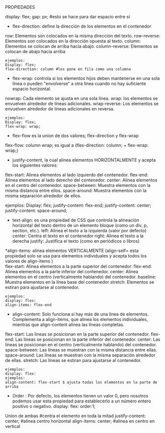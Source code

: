 PROPIEDADES


display: flex;
gap: px; #esto se hace para dar espacio entre si

* flex-direction:  define la dirección de los elementos en el contenedor

row: Elementos son colocados en la misma dirección del texto.
row-reverse: Elementos son colocados en la dirección opuesta al texto.
column: Elementos se colocan de arriba hacia abajo.
column-reverse: Elementos se colocan de abajo hacia arriba

    ejemplos: 
    Display: flex; 
    flex-direction: column #los pone en fila como una columna


* flex-wrap: controla si los elementos hijos deben mantenerse en una sola línea o pueden "envolverse" a otra línea cuando no hay suficiente espacio horizontal.

 nowrap: Cada elemento se ajusta en una sola línea.
 wrap: los elementos se envuelven alrededor de líneas adicionales.
 wrap-reverse: Los elementos se envuelven alrededor de líneas adicionales en reversa.
    
    ejemplos: 
    Display: flex; 
    flex-wrap: wrap;

* flex-flow es la union de dos valores; flex-direction y flex-wrap

flex-flow: column wrap; es igual a  (flex-direction: column;  + flex-wrap: wrap;)




* justify-content, la cual alinea elementos HORIZONTALMENTE y acepta los siguientes valores:

flex-start: Alinea elementos al lado izquierdo del contenedor.
flex-end: Alinea elementos al lado derecho del contenedor.
center: Alinea elementos en el centro del contenedor.
space-between: Muestra elementos con la misma distancia entre ellos.
space-around: Muestra elementos con la misma separación alrededor de ellos.

ejemplos: 
Display: flex; 
 justify-content: flex-end;
 justify-content: center;
 justify-content: space-around; 
 


* text-align: es una propiedad de CSS que controla la alineación horizontal del texto dentro de un elemento bloque (como un div, p, section, etc.).
left:	Alinea el texto a la izquierda (valor por defecto)
center:	Centra el texto en el contenedor
right:	Alinea el texto a la derecha
justify: Justifica el texto (como en periódicos o libros)

*align-items:  alinea elementos VERTICALMENTE
(align-self=  esta propiedad solo se usa para elementos individuales y acepta todos los valores de align-items )     
 flex-start: Alinea elementos a la parte superior del contenedor.
 flex-end: Alinea elementos a la parte inferior del contenedor.
 center: Alinea elementos en el centro (verticalmente hablando) del contenedor.
 baseline: Muestra elementos en la línea base del contenedor
 stretch: Elementos se estiran para ajustarse al contenedor.

    ejemplos: 
    display: flex: 
    align-items: flex-end

*  align-content: Solo funciona si hay más de una línea de elementos.  Complementa a align-items, que alinea los elementos individuales, mientras que align-content alinea las líneas completas.

flex-start: Las líneas se posicionan en la parte superior del contenedor.
flex-end: Las líneas se posicionan en la parte inferior del contenedor.
center: Las líneas se posicionan en el centro (verticalmente hablando) del contenedor.
space-between: Las líneas se muestran con la misma distancia entre ellas.
space-around: Las líneas se muestran con la misma separación alrededor de ellas.
stretch: Las líneas se estiran para ajustarse al contenedor.

    ejemplos: 
    display: flex: 
    ejemplos: 
    align-content: flex-start $ ajusta todas los elementos en la parte de arriba    



* Order : Por defecto, los elementos tienen un valor 0, pero nosotros podemos usar esta propiedad para establecerlo a un número entero positivo o negativo.
display: flex: 
order:1;

Union de ambas
#centra el elemento en toda la mitad
justify-content: center; #alinea centro horizontal
align-items: center; #alinea en centro en vertical




